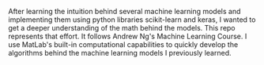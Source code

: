 After learning the intuition behind several machine learning models and implementing them using python libraries scikit-learn and keras,
I wanted to get a deeper understanding of the math behind the models. This repo represents that effort. It follows Andrew Ng's Machine
Learning Course. I use MatLab's built-in computational capabilities to quickly develop the algorithms behind the machine learning models I
previously learned.
